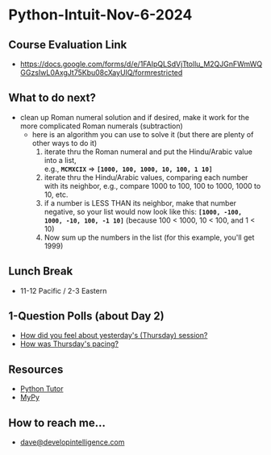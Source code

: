 # Python-Intuit-Nov-6-2024

## Course Evaluation Link
* https://docs.google.com/forms/d/e/1FAIpQLSdVjTtollu_M2QJGnFWmWQGGzsIwL0AxgJt75Kbu08cXayUIQ/formrestricted

## What to do next?
* clean up Roman numeral solution and if desired, make it work for the more complicated Roman numerals (subtraction)
   * here is an algorithm you can use to solve it (but there are plenty of other ways to do it)
     1. iterate thru the Roman numeral and put the Hindu/Arabic value into a list,<br>
          e.g., __`MCMXCIX`__ => __`[1000, 100, 1000, 10, 100, 1 10]`__
     2. iterate thru the Hindu/Arabic values, comparing each number with its neighbor, e.g.,
          compare 1000 to 100, 100 to 1000, 1000 to 10, etc.
     3. if a number is LESS THAN its neighbor, make that number negative, so your list would now look like this:
          __`[1000, -100, 1000, -10, 100, -1 10]`__ (because 100 < 1000, 10 < 100, and 1 < 10)
     4. Now sum up the numbers in the list (for this example, you'll get 1999)

## Lunch Break
* 11-12 Pacific / 2-3 Eastern
  
## 1-Question Polls (about Day 2)
* [How did you feel about yesterday's (Thursday) session?](https://xoyondo.com/op/zxuag6w0vejh4vq)
* [How was Thursday's pacing?](https://xoyondo.com/op/tkjr18wgsjor85t)

## Resources
* [Python Tutor](https://pythontutor.com)
* [MyPy](https://mypy-lang.org/)
  
## How to reach me...
* dave@developintelligence.com

